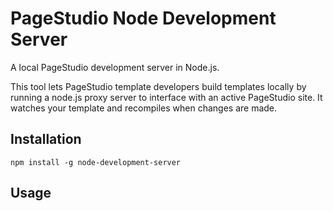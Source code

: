 # PageStudio Node Development Server

A local PageStudio development server in Node.js. 

This tool lets PageStudio template developers build templates locally by running a node.js proxy server to interface with an active PageStudio site. It watches your template and recompiles when changes are made.

## Installation

```
npm install -g node-development-server
```

## Usage


